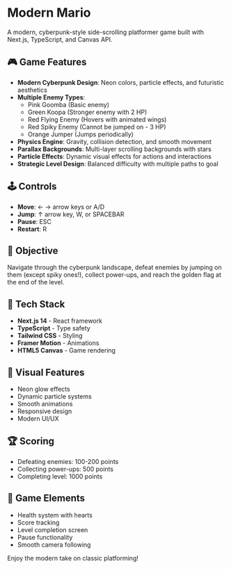 # Modern Mario

A modern, cyberpunk-style side-scrolling platformer game built with Next.js, TypeScript, and Canvas API.

## 🎮 Game Features

- **Modern Cyberpunk Design**: Neon colors, particle effects, and futuristic aesthetics
- **Multiple Enemy Types**: 
  - Pink Goomba (Basic enemy)
  - Green Koopa (Stronger enemy with 2 HP)
  - Red Flying Enemy (Hovers with animated wings)
  - Red Spiky Enemy (Cannot be jumped on - 3 HP)
  - Orange Jumper (Jumps periodically)
- **Physics Engine**: Gravity, collision detection, and smooth movement
- **Parallax Backgrounds**: Multi-layer scrolling backgrounds with stars
- **Particle Effects**: Dynamic visual effects for actions and interactions
- **Strategic Level Design**: Balanced difficulty with multiple paths to goal

## 🕹️ Controls

- **Move**: ← → arrow keys or A/D
- **Jump**: ↑ arrow key, W, or SPACEBAR
- **Pause**: ESC
- **Restart**: R

## 🎯 Objective

Navigate through the cyberpunk landscape, defeat enemies by jumping on them (except spiky ones!), collect power-ups, and reach the golden flag at the end of the level.

## 🚀 Tech Stack

- **Next.js 14** - React framework
- **TypeScript** - Type safety
- **Tailwind CSS** - Styling
- **Framer Motion** - Animations
- **HTML5 Canvas** - Game rendering

## 🎨 Visual Features

- Neon glow effects
- Dynamic particle systems
- Smooth animations
- Responsive design
- Modern UI/UX

## 🏆 Scoring

- Defeating enemies: 100-200 points
- Collecting power-ups: 500 points
- Completing level: 1000 points

## 🎵 Game Elements

- Health system with hearts
- Score tracking
- Level completion screen
- Pause functionality
- Smooth camera following

Enjoy the modern take on classic platforming!